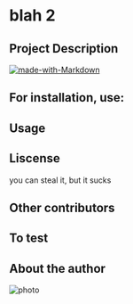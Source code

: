 
# blah 2

## Project Description



[![made-with-Markdown](https://img.shields.io/badge/Made%20with-Markdown-1f425f.svg)](http://commonmark.org)
## For installation, use:



## Usage


## Liscense
you can steal it, but it sucks

## Other contributors


## To test


## About the author
![photo](https://avatars2.githubusercontent.com/u/56407775?v=4) 